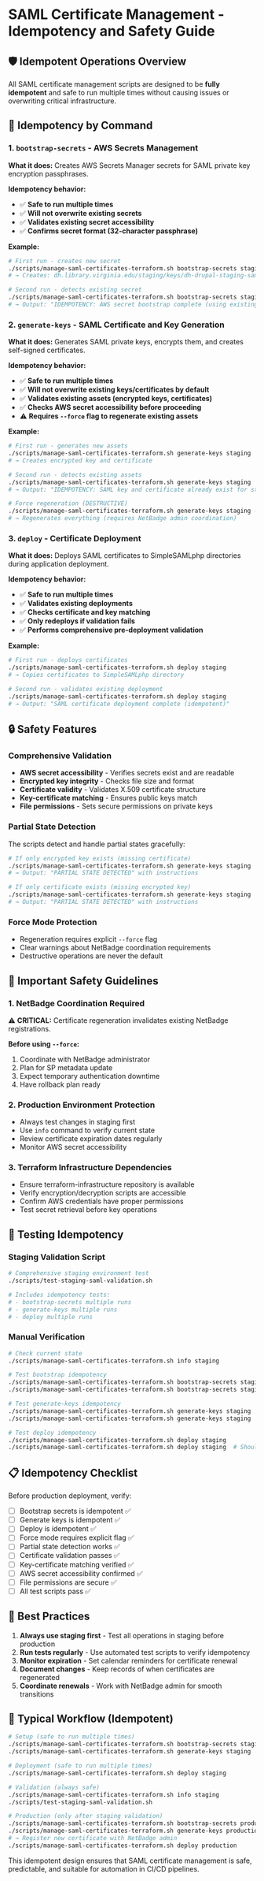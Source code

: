 # SAML Certificate Management - Idempotency and Safety Guide

## 🛡️ **Idempotent Operations Overview**

All SAML certificate management scripts are designed to be **fully idempotent** and safe to run multiple times without causing issues or overwriting critical infrastructure.

## 🔄 **Idempotency by Command**

### **1. `bootstrap-secrets` - AWS Secrets Management**

**What it does:** Creates AWS Secrets Manager secrets for SAML private key encryption passphrases.

**Idempotency behavior:**
- ✅ **Safe to run multiple times**
- ✅ **Will not overwrite existing secrets**
- ✅ **Validates existing secret accessibility**
- ✅ **Confirms secret format (32-character passphrase)**

**Example:**
```bash
# First run - creates new secret
./scripts/manage-saml-certificates-terraform.sh bootstrap-secrets staging
# → Creates: dh.library.virginia.edu/staging/keys/dh-drupal-staging-saml.pem

# Second run - detects existing secret
./scripts/manage-saml-certificates-terraform.sh bootstrap-secrets staging
# → Output: "IDEMPOTENCY: AWS secret bootstrap complete (using existing secret)"
```

### **2. `generate-keys` - SAML Certificate and Key Generation**

**What it does:** Generates SAML private keys, encrypts them, and creates self-signed certificates.

**Idempotency behavior:**
- ✅ **Safe to run multiple times**
- ✅ **Will not overwrite existing keys/certificates by default**
- ✅ **Validates existing assets (encrypted keys, certificates)**
- ✅ **Checks AWS secret accessibility before proceeding**
- ⚠️ **Requires `--force` flag to regenerate existing assets**

**Example:**
```bash
# First run - generates new assets
./scripts/manage-saml-certificates-terraform.sh generate-keys staging
# → Creates encrypted key and certificate

# Second run - detects existing assets
./scripts/manage-saml-certificates-terraform.sh generate-keys staging
# → Output: "IDEMPOTENCY: SAML key and certificate already exist for staging"

# Force regeneration (DESTRUCTIVE)
./scripts/manage-saml-certificates-terraform.sh generate-keys staging --force
# → Regenerates everything (requires NetBadge admin coordination)
```

### **3. `deploy` - Certificate Deployment**

**What it does:** Deploys SAML certificates to SimpleSAMLphp directories during application deployment.

**Idempotency behavior:**
- ✅ **Safe to run multiple times**
- ✅ **Validates existing deployments**
- ✅ **Checks certificate and key matching**
- ✅ **Only redeploys if validation fails**
- ✅ **Performs comprehensive pre-deployment validation**

**Example:**
```bash
# First run - deploys certificates
./scripts/manage-saml-certificates-terraform.sh deploy staging
# → Copies certificates to SimpleSAMLphp directory

# Second run - validates existing deployment
./scripts/manage-saml-certificates-terraform.sh deploy staging
# → Output: "SAML certificate deployment complete (idempotent)"
```

## 🔒 **Safety Features**

### **Comprehensive Validation**
- **AWS secret accessibility** - Verifies secrets exist and are readable
- **Encrypted key integrity** - Checks file size and format
- **Certificate validity** - Validates X.509 certificate structure
- **Key-certificate matching** - Ensures public keys match
- **File permissions** - Sets secure permissions on private keys

### **Partial State Detection**
The scripts detect and handle partial states gracefully:

```bash
# If only encrypted key exists (missing certificate)
./scripts/manage-saml-certificates-terraform.sh generate-keys staging
# → Output: "PARTIAL STATE DETECTED" with instructions

# If only certificate exists (missing encrypted key)
./scripts/manage-saml-certificates-terraform.sh generate-keys staging
# → Output: "PARTIAL STATE DETECTED" with instructions
```

### **Force Mode Protection**
- Regeneration requires explicit `--force` flag
- Clear warnings about NetBadge coordination requirements
- Destructive operations are never the default

## 🚨 **Important Safety Guidelines**

### **1. NetBadge Coordination Required**
⚠️ **CRITICAL:** Certificate regeneration invalidates existing NetBadge registrations.

**Before using `--force`:**
1. Coordinate with NetBadge administrator
2. Plan for SP metadata update
3. Expect temporary authentication downtime
4. Have rollback plan ready

### **2. Production Environment Protection**
- Always test changes in staging first
- Use `info` command to verify current state
- Review certificate expiration dates regularly
- Monitor AWS secret accessibility

### **3. Terraform Infrastructure Dependencies**
- Ensure terraform-infrastructure repository is available
- Verify encryption/decryption scripts are accessible
- Confirm AWS credentials have proper permissions
- Test secret retrieval before key operations

## 🧪 **Testing Idempotency**

### **Staging Validation Script**
```bash
# Comprehensive staging environment test
./scripts/test-staging-saml-validation.sh

# Includes idempotency tests:
# - bootstrap-secrets multiple runs
# - generate-keys multiple runs  
# - deploy multiple runs
```

### **Manual Verification**
```bash
# Check current state
./scripts/manage-saml-certificates-terraform.sh info staging

# Test bootstrap idempotency
./scripts/manage-saml-certificates-terraform.sh bootstrap-secrets staging
./scripts/manage-saml-certificates-terraform.sh bootstrap-secrets staging  # Should be idempotent

# Test generate-keys idempotency  
./scripts/manage-saml-certificates-terraform.sh generate-keys staging
./scripts/manage-saml-certificates-terraform.sh generate-keys staging  # Should be idempotent

# Test deploy idempotency
./scripts/manage-saml-certificates-terraform.sh deploy staging
./scripts/manage-saml-certificates-terraform.sh deploy staging  # Should be idempotent
```

## 📋 **Idempotency Checklist**

Before production deployment, verify:

- [ ] Bootstrap secrets is idempotent ✅
- [ ] Generate keys is idempotent ✅  
- [ ] Deploy is idempotent ✅
- [ ] Force mode requires explicit flag ✅
- [ ] Partial state detection works ✅
- [ ] Certificate validation passes ✅
- [ ] Key-certificate matching verified ✅
- [ ] AWS secret accessibility confirmed ✅
- [ ] File permissions are secure ✅
- [ ] All test scripts pass ✅

## 🎯 **Best Practices**

1. **Always use staging first** - Test all operations in staging before production
2. **Run tests regularly** - Use automated test scripts to verify idempotency
3. **Monitor expiration** - Set calendar reminders for certificate renewal
4. **Document changes** - Keep records of when certificates are regenerated
5. **Coordinate renewals** - Work with NetBadge admin for smooth transitions

## 🔄 **Typical Workflow (Idempotent)**

```bash
# Setup (safe to run multiple times)
./scripts/manage-saml-certificates-terraform.sh bootstrap-secrets staging
./scripts/manage-saml-certificates-terraform.sh generate-keys staging

# Deployment (safe to run multiple times)  
./scripts/manage-saml-certificates-terraform.sh deploy staging

# Validation (always safe)
./scripts/manage-saml-certificates-terraform.sh info staging
./scripts/test-staging-saml-validation.sh

# Production (only after staging validation)
./scripts/manage-saml-certificates-terraform.sh bootstrap-secrets production
./scripts/manage-saml-certificates-terraform.sh generate-keys production  
# → Register new certificate with NetBadge admin
./scripts/manage-saml-certificates-terraform.sh deploy production
```

This idempotent design ensures that SAML certificate management is safe, predictable, and suitable for automation in CI/CD pipelines.
